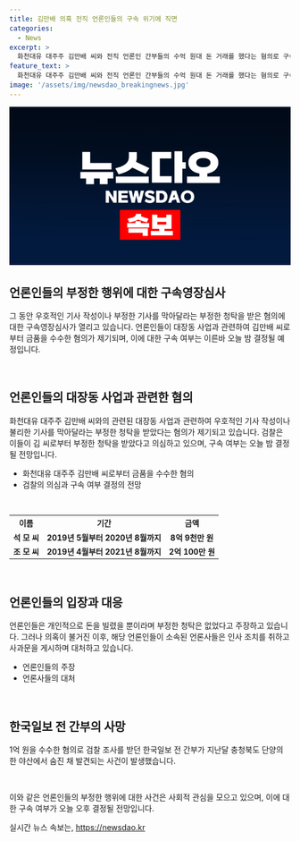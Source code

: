 ```yaml
---
title: 김만배 의혹 전직 언론인들의 구속 위기에 직면
categories:
  - News
excerpt: >
  화천대유 대주주 김만배 씨와 전직 언론인 간부들의 수억 원대 돈 거래를 했다는 혐의로 구속영장 심사가 열렸습니다. 이들은 대장동 사업과 관련해 우호적인 기사를 작성하거나 불리한 기사를 막아달라는 부정한 청탁을 받은 혐의를 받고 있습니다. 이들에 대한 구속 여부는 이르면 오늘 밤 결정될 전망이며, 김 씨로부터 돈을 받았다는 의혹은 지난해에 알려졌습니다. 해당 언론인들은 부정한 청탁은 없다며 강력히 부인하고 있습니다.
feature_text: >
  화천대유 대주주 김만배 씨와 전직 언론인 간부들의 수억 원대 돈 거래를 했다는 혐의로 구속영장 심사가 열렸습니다. 이들은 대장동 사업과 관련해 우호적인 기사를 작성하거나 불리한 기사를 막아달라는 부정한 청탁을 받은 혐의를 받고 있습니다. 이들에 대한 구속 여부는 이르면 오늘 밤 결정될 전망이며, 김 씨로부터 돈을 받았다는 의혹은 지난해에 알려졌습니다. 해당 언론인들은 부정한 청탁은 없다며 강력히 부인하고 있습니다.
image: '/assets/img/newsdao_breakingnews.jpg'
---
```


<p><img src="/assets/img/newsdao_breakingnews.jpg" alt="pcversion 속보" /></p>

<h2 data-ke-size="size26">언론인들의 부정한 행위에 대한 구속영장심사</h2>

<p>그 동안 우호적인 기사 작성이나 부정한 기사를 막아달라는 부정한 청탁을 받은 혐의에 대한 구속영장심사가 열리고 있습니다. 언론인들이 대장동 사업과 관련하여 김만배 씨로부터 금품을 수수한 혐의가 제기되며, 이에 대한 구속 여부는 이른바 오늘 밤 결정될 예정입니다.</p>

<p data-ke-size="size16">&nbsp;</p>

<h2 data-ke-size="size24">언론인들의 대장동 사업과 관련한 혐의</h2>

<p>화천대유 대주주 김만배 씨와의 관련된 대장동 사업과 관련하여 우호적인 기사 작성이나 불리한 기사를 막아달라는 부정한 청탁을 받았다는 혐의가 제기되고 있습니다. 검찰은 이들이 김 씨로부터 부정한 청탁을 받았다고 의심하고 있으며, 구속 여부는 오늘 밤 결정될 전망입니다.</p>

<ul>
  <li>화천대유 대주주 김만배 씨로부터 금품을 수수한 혐의</li>
  <li>검찰의 의심과 구속 여부 결정의 전망</li>
</ul>

<p data-ke-size="size16">&nbsp;</p>

<table>
  <tr>
    <th>이름</th>
    <th>기간</th>
    <th>금액</th>
  </tr>
  <tr>
    <td style="text-align: center; height: 17px;"><b>석 모 씨</b></td>
    <td style="text-align: center; height: 17px;"><b>2019년 5월부터 2020년 8월까지</b></td>
    <td style="text-align: center; height: 17px;"><b>8억 9천만 원</b></td>
  </tr>
  <tr>
    <td style="text-align: center; height: 17px;"><b>조 모 씨</b></td>
    <td style="text-align: center; height: 17px;"><b>2019년 4월부터 2021년 8월까지</b></td>
    <td style="text-align: center; height: 17px;"><b>2억 100만 원</b></td>
  </tr>
</table>

<p data-ke-size="size16">&nbsp;</p>

<h2 data-ke-size="size24">언론인들의 입장과 대응</h2>

<p>언론인들은 개인적으로 돈을 빌렸을 뿐이라며 부정한 청탁은 없었다고 주장하고 있습니다. 그러나 의혹이 불거진 이후, 해당 언론인들이 소속된 언론사들은 인사 조치를 취하고 사과문을 게시하며 대처하고 있습니다.</p>

<ul>
  <li>언론인들의 주장</li>
  <li>언론사들의 대처</li>
</ul>

<p data-ke-size="size16">&nbsp;</p>

<h2 data-ke-size="size24">한국일보 전 간부의 사망</h2>

<p>1억 원을 수수한 혐의로 검찰 조사를 받던 한국일보 전 간부가 지난달 충청북도 단양의 한 야산에서 숨진 채 발견되는 사건이 발생했습니다.</p>

<p data-ke-size="size16">&nbsp;</p>

<p>이와 같은 언론인들의 부정한 행위에 대한 사건은 사회적 관심을 모으고 있으며, 이에 대한 구속 여부가 오늘 오후 결정될 전망입니다.</p>
실시간 뉴스 속보는, <a href="https://newsdao.kr" rel="dofollow">https://newsdao.kr</a>


